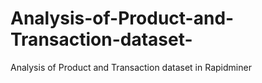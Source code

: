 # Analysis-of-Product-and-Transaction-dataset-
Analysis of Product and Transaction dataset in Rapidminer
